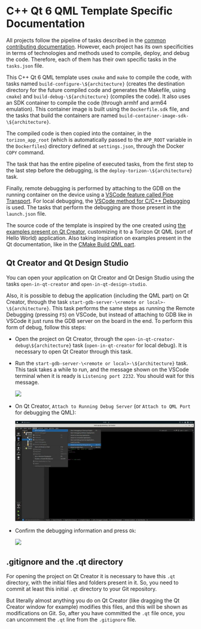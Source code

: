 # C++ Qt 6 QML Template Specific Documentation

All projects follow the pipeline of tasks described in the [common contributing documentation](https://github.com/toradex/vscode-torizon-templates/blob/bookworm/CONTRIBUTING.md#contributing-templates). However, each project has its own specificities in terms of technologies and methods used to compile, deploy, and debug the code. Therefore, each of them has their own specific tasks in the `tasks.json` file.

This C++ Qt 6 QML template uses `cmake` and `make` to compile the code, with tasks named `build-configure-\${architecture}` (creates the destination directory for the future compiled code and generates the Makefile, using `cmake`) and `build-debug-\${architecture}` (compiles the code). It also uses an SDK container to compile the code (through armhf and arm64 emulation). This container image is built using the `Dockerfile.sdk` file, and the tasks that build the containers are named `build-container-image-sdk-\${architecture}`.

The compiled code is then copied into the container, in the `torizon_app_root` (which is automatically passed to the `APP_ROOT` variable in the `Dockerfiles`) directory defined at `settings.json`, through the Docker `COPY` command.

The task that has the entire pipeline of executed tasks, from the first step to the last step before the debugging, is the `deploy-torizon-\${architecture}` task.

Finally, remote debugging is performed by attaching to the GDB on the running container on the device using a [VSCode feature called Pipe Transport](https://code.visualstudio.com/docs/cpp/pipe-transport). For local debugging, the [VSCode method for C/C++ Debugging](https://code.visualstudio.com/docs/cpp/launch-json-reference) is used. The tasks that perform the debugging are those present in the `launch.json` file.


The source code of the template is inspired by the one created using [the examples present on Qt Creator](https://doc.qt.io/qt-6/qtexamplesandtutorials.html), customizing it to a Torizon Qt QML (sort of Hello World) application. Also taking inspiration on examples present in the Qt documentation, like in the [CMake Build QML part](https://doc.qt.io/qt-6/cmake-build-qml-application.html).

## Qt Creator and Qt Design Studio

You can open your application on Qt Creator and Qt Design Studio using the tasks `open-in-qt-creator` and `open-in-qt-design-studio`.

Also, it is possible to debug the application (including the QML part) on Qt Creator, through the task `start-gdb-server-\<remote or local>-\${architecture}`. This task performs the same steps as running the Remote Debugging (pressing `F5`) on VSCode, but instead of attaching to GDB like in VSCode it just runs the GDB server on the board in the end. To perform this form of debug, follow this steps:

 - Open the project on Qt Creator, through the `open-in-qt-creator-debug\${architecture}` task (`open-in-qt-creator` for local debug). It is necessary to open Qt Creator through this task.
 - Run the `start-gdb-server-\<remote or local>-\${architecture}` task. This task takes a while to run, and the message shown on the VSCode terminal when it is ready is `Listening port 2232`. You should wait for this message.

    ![](https://raw.githubusercontent.com/toradex/vscode-torizon-templates-documentation/bookworm/cppQML/startGDBServerTaskMessage.png)

 - On Qt Creator, `Attach to Running Debug Server` (or `Attach to QML Port` for debugging the QML):

    ![](https://raw.githubusercontent.com/toradex/vscode-torizon-templates-documentation/bookworm/cppQML/attachDebug.png)

 - Confirm the debugging information and press `Ok`:

    ![](https://raw.githubusercontent.com/toradex/vscode-torizon-templates-documentation/bookworm/cppQML/checkInfoAttachDebug.png)

## .gitignore and the .qt directory

For opening the project on Qt Creator it is necessary to have this `.qt` directory, with the initial files and folders present in it. So, you need to commit at least this initial `.qt` directory to your Git repository.

But literally almost anything you do on Qt Creator (like dragging the Qt Creator window for example) modifies this files, and this will be shown as modifications on Git. So, after you have committed the `.qt` file once, you can uncomment the `.qt` line from the `.gitignore` file.

